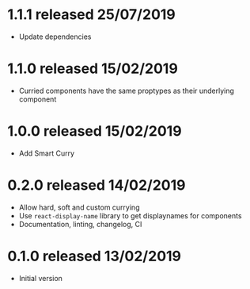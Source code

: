 # 1.1.1 released 25/07/2019
 * Update dependencies

# 1.1.0 released 15/02/2019
 * Curried components have the same proptypes as their underlying component

# 1.0.0 released 15/02/2019
 * Add Smart Curry

# 0.2.0 released 14/02/2019
 * Allow hard, soft and custom currying
 * Use `react-display-name` library to get displaynames for components
 * Documentation, linting, changelog, CI

# 0.1.0 released 13/02/2019
 * Initial version